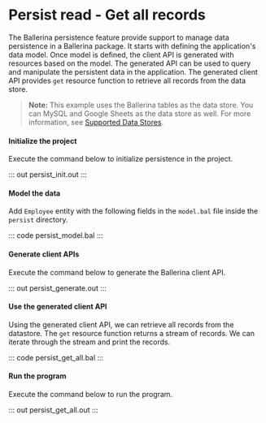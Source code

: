 # Persist read - Get all records

The Ballerina persistence feature provide support to manage data persistence in a Ballerina package. It starts with defining the application's data model. Once model is defined, the client API is generated with resources based on the model. The generated
API can be used to query and manipulate the persistent data in the application.
The generated client API provides `get` resource function to retrieve all records from the data store.

> **Note:** This example uses the Ballerina tables as the data store. You can MySQL and Google Sheets as the data store as well. For more information, see [Supported Data Stores](/learn/by-example/persist-supported-data-stores/).

#### Initialize the project
Execute the command below to initialize persistence in the project.

::: out persist_init.out :::

#### Model the data

Add `Employee` entity with the following fields in the `model.bal` file inside the `persist` directory.

::: code persist_model.bal :::

#### Generate client APIs
Execute the command below to generate the Ballerina client API.

::: out persist_generate.out :::

#### Use the generated client API

Using the generated client API, we can retrieve all records from the datastore. The `get` resource function returns a stream of records. We can iterate through the stream and print the records.

::: code persist_get_all.bal :::

#### Run the program

Execute the command below to run the program.

::: out persist_get_all.out :::
